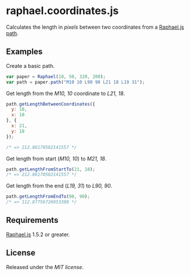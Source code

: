 # raphael.coordinates.js

Calculates the length in *pixels* between two coordinates from a [Raphael.js path](http://raphaeljs.com/reference.html#path).

## Examples

Create a basic path.
 
``` javascript
var paper = Raphael(10, 50, 320, 200);
var path = paper.path("M10 10 L90 90 L21 18 L19 31");
```

Get length from the *M10, 10* coordinate to *L21, 18*.

``` javascript
path.getLengthBetweenCoordinates({
  y: 10,
  x: 10 
}, {
  x: 21,
  y: 18
});

/* => 212.86170582141557 */
```

Get length from start (*M10, 10*) to *M21, 18*.

``` javascript
path.getLengthFromStartTo(21, 18);
/* => 212.86170582141557 */
```

Get length from the end (*L19, 31*) to *L90, 90*.

``` javascript
path.getLengthFromEndTo(90, 90);
/* => 112.87756726953388 */
```

## Requirements

[Raphael.js](http://raphaeljs.com/) 1.5.2 or greater.

## License

Released under the *MIT license*.